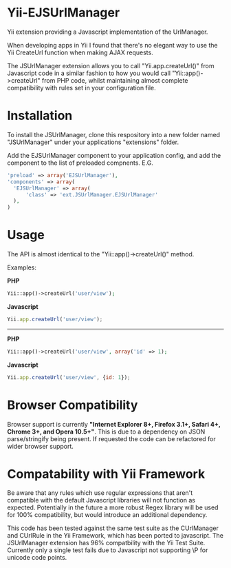 Yii-EJSUrlManager
=================

Yii extension providing a Javascript implementation of the UrlManager.

When developing apps in Yii I found that there's no elegant way to use the Yii CreateUrl function when making AJAX requests.

The JSUrlManager extension allows you to call "Yii.app.createUrl()" from Javascript code in a similar fashion to how you would call "Yii::app()->createUrl" from PHP code, whilst maintaining almost complete compatibility with rules set in your configuration file.

Installation
============

To install the JSUrlManager, clone this respository into a new folder named "JSUrlManager" under your applications "extensions" folder.

Add the EJSUrlManager component to your application config, and add the component to the list of preloaded compnents.
E.G.
```php
'preload' => array('EJSUrlManager'),
'components' => array(
  'EJSUrlManager' => array(
      'class' => 'ext.JSUrlManager.EJSUrlManager'
  ),
)
```

Usage
======
The API is almost identical to the "Yii::app()->createUrl()" method.

Examples:

**PHP**
```php
Yii::app()->createUrl('user/view');
```

**Javascript**

```javascript
Yii.app.createUrl('user/view');
```
-----------------

**PHP**
```php
Yii::app()->createUrl('user/view', array('id' => 1);
```

**Javascript**
```javascript
Yii.app.createUrl('user/view', {id: 1});
```

Browser Compatibility
========
Browser support is currently **"Internet Explorer 8+, Firefox 3.1+, Safari 4+, Chrome 3+, and Opera 10.5+"**. This is due to a dependency on JSON parse/stringify being present. If requested the code can be refactored for wider browser support.

Compatability with Yii Framework
=========

Be aware that any rules which use regular expressions that aren't compatible with the default Javascript libraries will not function as expected. Potentially in the future a more robust Regex library will be used for 100% compatibility, but would introduce an additional dependency.

This code has been tested against the same test suite as the CUrlManager and CUrlRule in the Yii Framework, which has been ported to javascript. The JSUrlManager extension has 96% compatbility with the Yii Test Suite. Currently only a single test fails due to Javascript not supporting \P for unicode code points.
